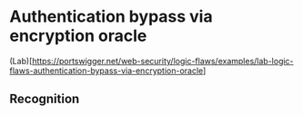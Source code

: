 # Authentication bypass via encryption oracle

(Lab)[https://portswigger.net/web-security/logic-flaws/examples/lab-logic-flaws-authentication-bypass-via-encryption-oracle]

## Recognition


